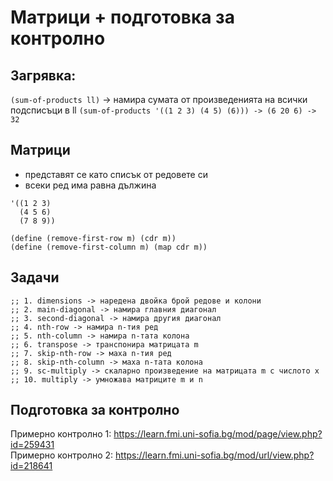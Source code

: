 # Матрици + подготовка за контролно

## Загрявка: 
`(sum-of-products ll)` -> намира сумата от произведенията на всички подсписъци в ll
`(sum-of-products '((1 2 3) (4 5) (6))) -> (6 20 6) -> 32`

## Матрици
- представят се като списък от редовете си
- всеки ред има равна дължина

```
'((1 2 3)
  (4 5 6)
  (7 8 9))

(define (remove-first-row m) (cdr m))
(define (remove-first-column m) (map cdr m))
```

## Задачи

```
;; 1. dimensions -> наредена двойка брой редове и колони
;; 2. main-diagonal -> намира главния диагонал
;; 3. second-diagonal -> намира другия диагонал
;; 4. nth-row -> намира n-тия ред
;; 5. nth-column -> намира n-тата колона
;; 6. transpose -> транспонира матрицата m
;; 7. skip-nth-row -> маха n-тия ред
;; 8. skip-nth-column -> маха n-тата колона
;; 9. sc-multiply -> скаларно произведение на матрицата m с числото x
;; 10. multiply -> умножава матриците m и n
```


## Подготовка за контролно
Примерно контролно 1: https://learn.fmi.uni-sofia.bg/mod/page/view.php?id=259431 \
Примерно контролно 2: https://learn.fmi.uni-sofia.bg/mod/url/view.php?id=218641
